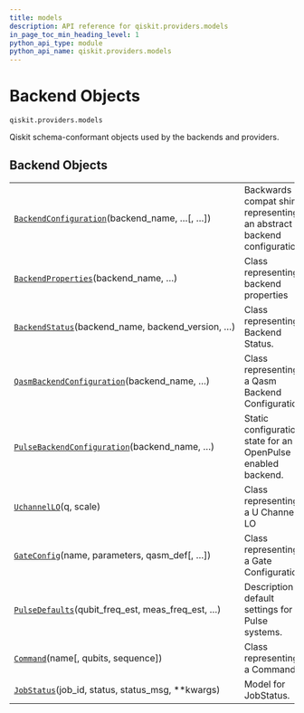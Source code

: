 ```yaml
---
title: models
description: API reference for qiskit.providers.models
in_page_toc_min_heading_level: 1
python_api_type: module
python_api_name: qiskit.providers.models
---
```


<span id="module-qiskit.providers.models" />

<span id="qiskit-providers-models" />

<span id="backend-objects-qiskit-providers-models" />

# Backend Objects

<span id="module-qiskit.providers.models" />

`qiskit.providers.models`

Qiskit schema-conformant objects used by the backends and providers.

## Backend Objects

|                                                                                                                                                                                                          |                                                                       |
| -------------------------------------------------------------------------------------------------------------------------------------------------------------------------------------------------------- | --------------------------------------------------------------------- |
| [`BackendConfiguration`](qiskit.providers.models.BackendConfiguration#qiskit.providers.models.BackendConfiguration "qiskit.providers.models.BackendConfiguration")(backend\_name, …\[, …])               | Backwards compat shim representing an abstract backend configuration. |
| [`BackendProperties`](qiskit.providers.models.BackendProperties#qiskit.providers.models.BackendProperties "qiskit.providers.models.BackendProperties")(backend\_name, …)                                 | Class representing backend properties                                 |
| [`BackendStatus`](qiskit.providers.models.BackendStatus#qiskit.providers.models.BackendStatus "qiskit.providers.models.BackendStatus")(backend\_name, backend\_version, …)                               | Class representing Backend Status.                                    |
| [`QasmBackendConfiguration`](qiskit.providers.models.QasmBackendConfiguration#qiskit.providers.models.QasmBackendConfiguration "qiskit.providers.models.QasmBackendConfiguration")(backend\_name, …)     | Class representing a Qasm Backend Configuration.                      |
| [`PulseBackendConfiguration`](qiskit.providers.models.PulseBackendConfiguration#qiskit.providers.models.PulseBackendConfiguration "qiskit.providers.models.PulseBackendConfiguration")(backend\_name, …) | Static configuration state for an OpenPulse enabled backend.          |
| [`UchannelLO`](qiskit.providers.models.UchannelLO#qiskit.providers.models.UchannelLO "qiskit.providers.models.UchannelLO")(q, scale)                                                                     | Class representing a U Channel LO                                     |
| [`GateConfig`](qiskit.providers.models.GateConfig#qiskit.providers.models.GateConfig "qiskit.providers.models.GateConfig")(name, parameters, qasm\_def\[, …])                                            | Class representing a Gate Configuration                               |
| [`PulseDefaults`](qiskit.providers.models.PulseDefaults#qiskit.providers.models.PulseDefaults "qiskit.providers.models.PulseDefaults")(qubit\_freq\_est, meas\_freq\_est, …)                             | Description of default settings for Pulse systems.                    |
| [`Command`](qiskit.providers.models.Command#qiskit.providers.models.Command "qiskit.providers.models.Command")(name\[, qubits, sequence])                                                                | Class representing a Command.                                         |
| [`JobStatus`](qiskit.providers.models.JobStatus#qiskit.providers.models.JobStatus "qiskit.providers.models.JobStatus")(job\_id, status, status\_msg, \*\*kwargs)                                         | Model for JobStatus.                                                  |


